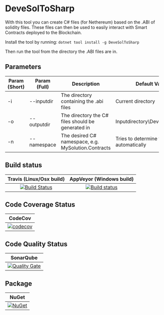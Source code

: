# DeveSolToSharp
With this tool you can create C# files (for Nethereum) based on the .ABI of solidity files. These files can then be used to easily interact with Smart Contracts deployed to the Blockchain.

Install the tool by running:
`dotnet tool install -g DeveSolToSharp`

Then run the tool from the directory the .ABI files are in.

## Parameters

| Param (Short) | Param (Full) | Description | Default Value | Required |
| -- | -- | -- | -- | -- |
| -i | --inputdir | The directory containing the .abi files | Current directory | False |
| -o | --outputdir | The directory the C# files should be generated in | Inputdirectory\DeveSolToSharp | False |
| -n | --namespace | The desired C# namespace, e.g. MySolution.Contracts | Tries to determine this automatically | False |

## Build status

| Travis (Linux/Osx build) | AppVeyor (Windows build) |
|:------------------------:|:------------------------:|
| [![Build Status](https://travis-ci.org/devedse/DeveSolToSharp.svg?branch=master)](https://travis-ci.org/devedse/DeveSolToSharp) | [![Build status](https://ci.appveyor.com/api/projects/status/datwgk9gb4gmpodi?svg=true)](https://ci.appveyor.com/project/devedse/DeveSolToSharp) |

## Code Coverage Status

| CodeCov |
|:-------:|
| [![codecov](https://codecov.io/gh/devedse/DeveSolToSharp/branch/master/graph/badge.svg)](https://codecov.io/gh/devedse/DeveSolToSharp) |

## Code Quality Status

| SonarQube |
|:---------:|
| [![Quality Gate](https://sonarcloud.io/api/project_badges/measure?project=DeveSolToSharp&metric=alert_status)](https://sonarcloud.io/dashboard?id=DeveSolToSharp) |

## Package

| NuGet |
|:-----:|
| [![NuGet](https://img.shields.io/nuget/v/DeveSolToSharp.svg)](https://www.nuget.org/packages/DeveSolToSharp/) |
